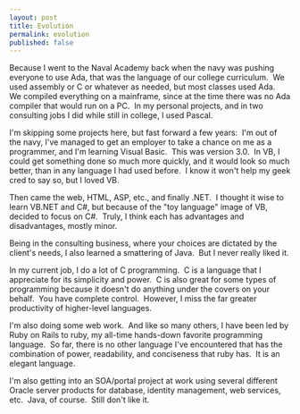 ```yaml
---
layout: post
title: Evolution
permalink: evolution
published: false
---
```


Because I went to the Naval Academy back when the navy was pushing everyone to use Ada, that was the language of our college curriculum.  We used assembly or C or whatever as needed, but most classes used Ada.  We compiled everything on a mainframe, since at the time there was no Ada compiler that would run on a PC.  In my personal projects, and in two consulting jobs I did while still in college, I used Pascal.

I'm skipping some projects here, but fast forward a few years:  I'm out of the navy, I've managed to get an employer to take a chance on me as a programmer, and I'm learning Visual Basic.  This was version 3.0.  In VB, I could get something done so much more quickly, and it would look so much better, than in any language I had used before.  I know it won't help my geek cred to say so, but I loved VB.

Then came the web, HTML, ASP, etc., and finally .NET.  I thought it wise to learn VB.NET and C#, but because of the "toy language" image of VB, decided to focus on C#.  Truly, I think each has advantages and disadvantages, mostly minor.

Being in the consulting business, where your choices are dictated by the client's needs, I also learned a smattering of Java.  But I never really liked it.

In my current job, I do a lot of C programming.  C is a language that I appreciate for its simplicity and power.  C is also great for some types of programming because it doesn't do anything under the covers on your behalf.  You have complete control.  However, I miss the far greater productivity of higher-level languages.

I'm also doing some web work.  And like so many others, I have been led by Ruby on Rails to ruby, my all-time hands-down favorite programming language.  So far, there is no other language I've encountered that has the combination of power, readability, and conciseness that ruby has.  It is an elegant language.

I'm also getting into an SOA/portal project at work using several different Oracle server products for database, identity management, web services, etc.  Java, of course.  Still don't like it.
